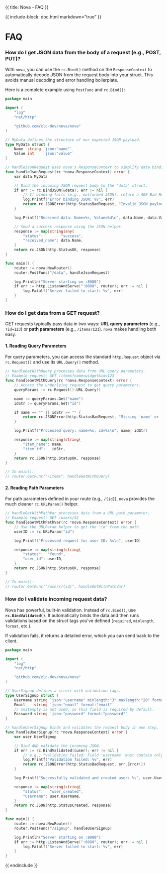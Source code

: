 {{ title: Nova - FAQ }}

{{ include-block: doc.html markdown="true" }}

# FAQ

### How do I get JSON data from the body of a request (e.g., POST, PUT)?

With `nova`, you can use the `rc.Bind()` method on the `ResponseContext` to automatically decode JSON from the request body into your struct. This avoids manual decoding and error handling boilerplate.

Here is a complete example using `PostFunc` and `rc.Bind()`:

```go
package main

import (
	"log"
	"net/http"

    "github.com/xlc-dev/nova/nova"
)

// MyData defines the structure of our expected JSON payload.
type MyData struct {
	Name  string `json:"name"`
	Value int    `json:"value"`
}

// handleJsonRequest uses nova's ResponseContext to simplify data binding and response.
func handleJsonRequest(rc *nova.ResponseContext) error {
	var data MyData

	// Bind the incoming JSON request body to the 'data' struct.
	if err := rc.BindJSON(&data); err != nil {
		// If binding fails (e.g., malformed JSON), return a 400 Bad Request.
        log.Printf("Error binding JSON: %v", err)
		return rc.JSONError(http.StatusBadRequest, "Invalid JSON payload")
	}

	log.Printf("Received data: Name=%s, Value=%d\n", data.Name, data.Value)

	// Send a success response using the JSON helper.
    response := map[string]any{
		"status":        "success",
		"received_name": data.Name,
	}
	return rc.JSON(http.StatusOK, response)
}

func main() {
	router := nova.NewRouter()
	router.PostFunc("/data", handleJsonRequest)

	log.Println("Server starting on :8080")
	if err := http.ListenAndServe(":8080", router); err != nil {
		log.Fatalf("Server failed to start: %v", err)
	}
}
```

### How do I get data from a GET request?

GET requests typically pass data in two ways: **URL query parameters** (e.g., `?id=123`) or **path parameters** (e.g., `/items/123`). `nova` makes handling both easy.

#### 1. Reading Query Parameters

For query parameters, you can access the standard `http.Request` object via `rc.Request()` and use its `URL.Query()` method.

```go
// handleGetWithQuery processes data from URL query parameters.
// Example request: GET /items?name=widget&id=123
func handleGetWithQuery(rc *nova.ResponseContext) error {
	// Access the underlying request to get query parameters.
	queryParams := rc.Request().URL.Query()

	name := queryParams.Get("name")
	idStr := queryParams.Get("id")

	if name == "" || idStr == "" {
		return rc.JSONError(http.StatusBadRequest, "Missing 'name' or 'id' query parameter")
	}

	log.Printf("Processed query: name=%s, id=%s\n", name, idStr)

	response := map[string]string{
		"item_name": name,
		"item_id":   idStr,
	}
	return rc.JSON(http.StatusOK, response)
}

// In main():
// router.GetFunc("/items", handleGetWithQuery)
```

#### 2. Reading Path Parameters

For path parameters defined in your route (e.g., `/{id}`), `nova` provides the much cleaner `rc.URLParam()` helper.

```go
// handleGetWithPathVar processes data from a URL path parameter.
// Example request: GET /users/42
func handleGetWithPathVar(rc *nova.ResponseContext) error {
	// Use the URLParam helper to get the 'id' from the path.
	userID := rc.URLParam("id")

	log.Printf("Processed request for user ID: %s\n", userID)

	response := map[string]string{
		"status":  "found",
		"user_id": userID,
	}
	return rc.JSON(http.StatusOK, response)
}

// In main():
// router.GetFunc("/users/{id}", handleGetWithPathVar)
```

### How do I validate incoming request data?

Nova has powerful, built-in validation. Instead of `rc.Bind()`, use **`rc.BindValidated()`**. It automatically binds the data and then runs validations based on the struct tags you've defined (`required`, `minlength`, `format`, etc.).

If validation fails, it returns a detailed error, which you can send back to the client.

```go
package main

import (
	"log"
	"net/http"

	"github.com/xlc-dev/nova/nova"
)

// UserSignup defines a struct with validation tags.
type UserSignup struct {
	Username string `json:"username" minlength:"3" maxlength:"20" format:"alphanumeric"`
	Email    string `json:"email" format:"email"`
	// omitempty is not used, so this field is required by default.
	Password string `json:"password" format:"password"`
}

// handleUserSignup binds and validates the request body in one step.
func handleUserSignup(rc *nova.ResponseContext) error {
	var user UserSignup

	// Bind AND validate the incoming JSON.
	if err := rc.BindValidated(&user); err != nil {
		// e.g., "validation failed: Field 'username' must contain only alphanumeric characters"
		log.Printf("Validation failed: %v", err)
		return rc.JSONError(http.StatusBadRequest, err.Error())
	}

	log.Printf("Successfully validated and created user: %s", user.Username)

	response := map[string]string{
		"status":   "user_created",
		"username": user.Username,
	}
	return rc.JSON(http.StatusCreated, response)
}

func main() {
	router := nova.NewRouter()
	router.PostFunc("/signup", handleUserSignup)

	log.Println("Server starting on :8080")
	if err := http.ListenAndServe(":8080", router); err != nil {
		log.Fatalf("Server failed to start: %v", err)
	}
}
```

{{ endinclude }}
